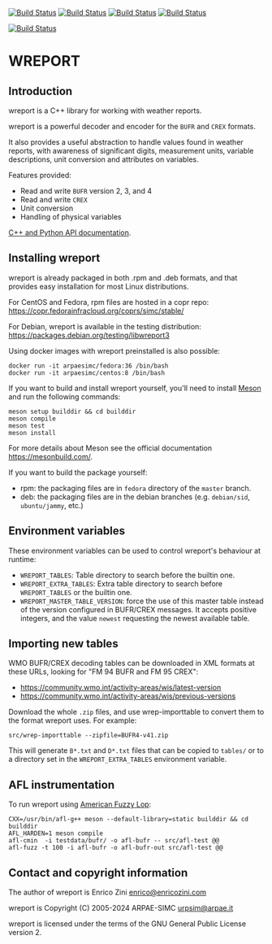 [![Build Status](https://simc.arpae.it/moncic-ci/wreport/rocky8.png)](https://simc.arpae.it/moncic-ci/wreport/)
[![Build Status](https://simc.arpae.it/moncic-ci/wreport/rocky9.png)](https://simc.arpae.it/moncic-ci/wreport/)
[![Build Status](https://simc.arpae.it/moncic-ci/wreport/fedora40.png)](https://simc.arpae.it/moncic-ci/wreport/)
[![Build Status](https://simc.arpae.it/moncic-ci/wreport/fedora42.png)](https://simc.arpae.it/moncic-ci/wreport/)

[![Build Status](https://copr.fedorainfracloud.org/coprs/simc/stable/package/wreport/status_image/last_build.png)](https://copr.fedorainfracloud.org/coprs/simc/stable/package/wreport/)

# WREPORT


## Introduction

wreport is a C++ library for working with weather reports.

wreport is a powerful decoder and encoder for the `BUFR` and `CREX` formats.

It also provides a useful abstraction to handle values found in weather
reports, with awareness of significant digits, measurement units, variable
descriptions, unit conversion and attributes on variables.

Features provided:

- Read and write `BUFR` version 2, 3, and 4
- Read and write `CREX`
- Unit conversion
- Handling of physical variables

[C++ and Python API documentation](https://arpa-simc.github.io/wreport/).

## Installing wreport

wreport is already packaged in both .rpm and .deb formats, and that provides
easy installation for most Linux distributions.

For CentOS and Fedora, rpm files are hosted in a copr repo:
https://copr.fedorainfracloud.org/coprs/simc/stable/

For Debian, wreport is available in the testing distribution:
https://packages.debian.org/testing/libwreport3

Using docker images with wreport preinstalled is also possible:

```
docker run -it arpaesimc/fedora:36 /bin/bash
docker run -it arpaesimc/centos:8 /bin/bash
```

If you want to build and install wreport yourself, you'll need to install
[Meson](https://mesonbuild.com/) and run the following commands:

```
meson setup builddir && cd builddir
meson compile
meson test
meson install
```

For more details about Meson see the official documentation https://mesonbuild.com/.

If you want to build the package yourself:
- rpm: the packaging files are in `fedora` directory of the `master` branch.
- deb: the packaging files are in the debian branches (e.g. `debian/sid`, `ubuntu/jammy`, etc.)

## Environment variables

These environment variables can be used to control wreport's behaviour at runtime:

* `WREPORT_TABLES`: Table directory to search before the builtin one.
* `WREPORT_EXTRA_TABLES`: Extra table directory to search before
  `WREPORT_TABLES` or the builtin one.
* `WREPORT_MASTER_TABLE_VERSION`: force the use of this master table instead of
  the version configured in BUFR/CREX messages. It accepts positive integers,
  and the value `newest` requesting the newest available table.

## Importing new tables

WMO BUFR/CREX decoding tables can be downloaded in XML formats at these URLs,
looking for "FM 94 BUFR and FM 95 CREX":

* https://community.wmo.int/activity-areas/wis/latest-version
* https://community.wmo.int/activity-areas/wis/previous-versions

Download the whole `.zip` files, and use wrep-importtable to convert them to
the format wreport uses. For example:

    src/wrep-importtable --zipfile=BUFR4-v41.zip

This will generate `B*.txt` and `D*.txt` files that can be copied to `tables/`
or to a directory set in the `WREPORT_EXTRA_TABLES` environment variable.

## AFL instrumentation

To run wreport using [American Fuzzy Lop](http://lcamtuf.coredump.cx/afl/):

    CXX=/usr/bin/afl-g++ meson --default-library=static builddir && cd builddir
    AFL_HARDEN=1 meson compile
    afl-cmin  -i testdata/bufr/ -o afl-bufr -- src/afl-test @@
    afl-fuzz -t 100 -i afl-bufr -o afl-bufr-out src/afl-test @@

## Contact and copyright information

The author of wreport is Enrico Zini <enrico@enricozini.com>

wreport is Copyright (C) 2005-2024 ARPAE-SIMC <urpsim@arpae.it>

wreport is licensed under the terms of the GNU General Public License version
2.
